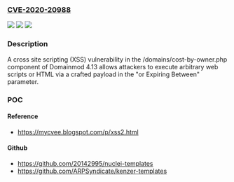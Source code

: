 ### [CVE-2020-20988](https://cve.mitre.org/cgi-bin/cvename.cgi?name=CVE-2020-20988)
![](https://img.shields.io/static/v1?label=Product&message=n%2Fa&color=blue)
![](https://img.shields.io/static/v1?label=Version&message=n%2Fa&color=blue)
![](https://img.shields.io/static/v1?label=Vulnerability&message=n%2Fa&color=brighgreen)

### Description

A cross site scripting (XSS) vulnerability in the /domains/cost-by-owner.php component of Domainmod 4.13 allows attackers to execute arbitrary web scripts or HTML via a crafted payload in the "or Expiring Between" parameter.

### POC

#### Reference
- https://mycvee.blogspot.com/p/xss2.html

#### Github
- https://github.com/20142995/nuclei-templates
- https://github.com/ARPSyndicate/kenzer-templates

